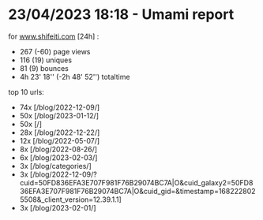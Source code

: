 # 23/04/2023 18:18 - Umami report
for www.shifeiti.com [24h] :

 - 267 (-60) page views
 - 116 (19) uniques
 - 81 (9) bounces
 - 4h 23' 18'' (-2h 48' 52'') totaltime


top 10 urls:
 - 74x [/blog/2022-12-09/]
 - 50x [/blog/2023-01-12/]
 - 50x [/]
 - 28x [/blog/2022-12-22/]
 - 12x [/blog/2022-05-07/]
 - 8x [/blog/2022-08-26/]
 - 6x [/blog/2023-02-03/]
 - 3x [/blog/categories/]
 - 3x [/blog/2022-12-09/?cuid=50FD836EFA3E707F981F76B29074BC7A|O&cuid_galaxy2=50FD836EFA3E707F981F76B29074BC7A|O&cuid_gid=&timestamp=1682228025508&_client_version=12.39.1.1]
 - 3x [/blog/2023-02-01/]


